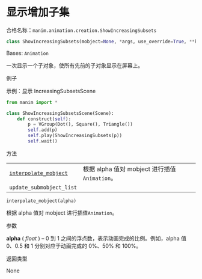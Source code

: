 # 显示增加子集

合格名称：`manim.animation.creation.ShowIncreasingSubsets`

```py
class ShowIncreasingSubsets(mobject=None, *args, use_override=True, **kwargs)
```

Bases: `Animation`

一次显示一个子对象，使所有先前的子对象显示在屏幕上。


例子

示例：显示 IncreasingSubsetsScene 

```py
from manim import *

class ShowIncreasingSubsetsScene(Scene):
    def construct(self):
        p = VGroup(Dot(), Square(), Triangle())
        self.add(p)
        self.play(ShowIncreasingSubsets(p))
        self.wait()
```

方法

|||
|-|-|
[`interpolate_mobject`]()|根据 alpha 值对 mobject 进行插值`Animation`。
`update_submobject_list`|



`interpolate_mobject(alpha)`

根据 alpha 值对 mobject 进行插值`Animation`。

参数

**alpha** ( _float_ ) – 0 到 1 之间的浮点数，表示动画完成的比例。例如，alpha 值 0、0.5 和 1 分别对应于动画完成的 0%、50% 和 100%。

返回类型

None
